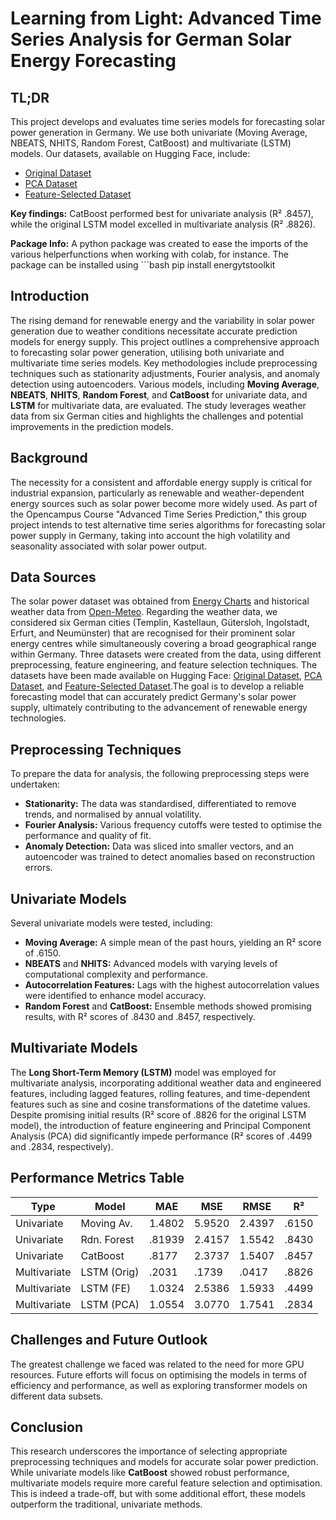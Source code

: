 # Learning from Light: Advanced Time Series Analysis for German Solar Energy Forecasting

## TL;DR
This project develops and evaluates time series models for forecasting solar power generation in Germany. We use both univariate (Moving Average, NBEATS, NHITS, Random Forest, CatBoost) and multivariate (LSTM) models. Our datasets, available on Hugging Face, include:
- [Original Dataset](https://huggingface.co/datasets/Creatorin/solarpower)
- [PCA Dataset](https://huggingface.co/datasets/Creatorin/solar_pca)
- [Feature-Selected Dataset](https://huggingface.co/datasets/Creatorin/solar_selected)

**Key findings:** CatBoost performed best for univariate analysis (R² .8457), while the original LSTM model excelled in multivariate analysis (R² .8826).


**Package Info:** A python package was created to ease the imports of the various helperfunctions when working with colab, for instance. The package can be installed using ```bash
pip install energytstoolkit


## Introduction
The rising demand for renewable energy and the variability in solar power generation due to weather conditions necessitate accurate prediction models for energy supply. This project outlines a comprehensive approach to forecasting solar power generation, utilising both univariate and multivariate time series models. Key methodologies include preprocessing techniques such as stationarity adjustments, Fourier analysis, and anomaly detection using autoencoders. Various models, including **Moving Average**, **NBEATS**, **NHITS**, **Random Forest**, and **CatBoost** for univariate data, and **LSTM** for multivariate data, are evaluated. The study leverages weather data from six German cities and highlights the challenges and potential improvements in the prediction models.

## Background
The necessity for a consistent and affordable energy supply is critical for industrial expansion, particularly as renewable and weather-dependent energy sources such as solar power become more widely used. As part of the Opencampus Course "Advanced Time Series Prediction," this group project intends to test alternative time series algorithms for forecasting solar power supply in Germany, taking into account the high volatility and seasonality associated with solar power output.

## Data Sources
The solar power dataset was obtained from [Energy Charts](https://www.energy-charts.info/charts/power/chart.htm?l=de&c=DE&source=total&interval=year&legendItems=lyf&year=2024) and historical weather data from [Open-Meteo](https://open-meteo.com/en/docs#latitude=52.5244&longitude=13.4105&timezone=Europe%2FBerlin). Regarding the weather data, we considered six German cities (Templin, Kastellaun, Gütersloh, Ingolstadt, Erfurt, and Neumünster) that are recognised for their prominent solar energy centres while simultaneously covering a broad geographical range within Germany. Three datasets were created from the data, using different preprocessing, feature engineering, and feature selection techniques. The datasets have been made available on Hugging Face: [Original Dataset](https://huggingface.co/datasets/Creatorin/solarpower), [PCA Dataset](https://huggingface.co/datasets/Creatorin/solar_pca), and [Feature-Selected Dataset](https://huggingface.co/datasets/Creatorin/solar_selected).The goal is to develop a reliable forecasting model that can accurately predict Germany's solar power supply, ultimately contributing to the advancement of renewable energy technologies.

## Preprocessing Techniques
To prepare the data for analysis, the following preprocessing steps were undertaken:

- **Stationarity:** The data was standardised, differentiated to remove trends, and normalised by annual volatility.
- **Fourier Analysis:** Various frequency cutoffs were tested to optimise the performance and quality of fit.
- **Anomaly Detection:** Data was sliced into smaller vectors, and an autoencoder was trained to detect anomalies based on reconstruction errors.

## Univariate Models
Several univariate models were tested, including:

- **Moving Average:** A simple mean of the past hours, yielding an R² score of .6150.
- **NBEATS** and **NHITS:** Advanced models with varying levels of computational complexity and performance.
- **Autocorrelation Features:** Lags with the highest autocorrelation values were identified to enhance model accuracy.
- **Random Forest** and **CatBoost:** Ensemble methods showed promising results, with R² scores of .8430 and .8457, respectively.

## Multivariate Models
The **Long Short-Term Memory (LSTM)** model was employed for multivariate analysis, incorporating additional weather data and engineered features, including lagged features, rolling features, and time-dependent features such as sine and cosine transformations of the datetime values. Despite promising initial results (R² score of .8826 for the original LSTM model), the introduction of feature engineering and Principal Component Analysis (PCA) did significantly impede performance (R² scores of .4499 and .2834, respectively).

## Performance Metrics Table
| Type | Model | MAE | MSE | RMSE | R² |
|------|-------|-----|-----|------|-----|
| Univariate | Moving Av. | 1.4802 | 5.9520 | 2.4397 | .6150 |
| Univariate | Rdn. Forest | .81939 | 2.4157 | 1.5542 | .8430 |
| Univariate | CatBoost | .8177 | 2.3737 | 1.5407 | .8457 |
| Multivariate | LSTM (Orig) | .2031 | .1739 | .0417 | .8826 |
| Multivariate | LSTM (FE) | 1.0324 | 2.5386 | 1.5933 | .4499 |
| Multivariate | LSTM (PCA) | 1.0554 | 3.0770 | 1.7541 | .2834 |

## Challenges and Future Outlook
The greatest challenge we faced was related to the need for more GPU resources. Future efforts will focus on optimising the models in terms of efficiency and performance, as well as exploring transformer models on different data subsets.

## Conclusion
This research underscores the importance of selecting appropriate preprocessing techniques and models for accurate solar power prediction. While univariate models like **CatBoost** showed robust performance, multivariate models require more careful feature selection and optimisation. This is indeed a trade-off, but with some additional effort, these models outperform the traditional, univariate methods.
